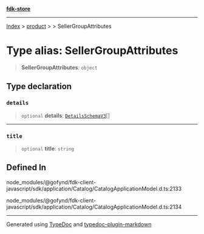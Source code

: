 [**fdk-store**](../../../README.md)
***

[Index](../../../API.md) > [product](../../README.md) > [<internal>](../README.md) > SellerGroupAttributes

# Type alias: SellerGroupAttributes

> **SellerGroupAttributes**: `object`

## Type declaration

### `details`

> `optional` **details**: [`DetailsSchemaV3`](type-alias.DetailsSchemaV3.md)[]

***

### `title`

> `optional` **title**: `string`

## Defined In

node\_modules/@gofynd/fdk-client-javascript/sdk/application/Catalog/CatalogApplicationModel.d.ts:2133

node\_modules/@gofynd/fdk-client-javascript/sdk/application/Catalog/CatalogApplicationModel.d.ts:2134

***
Generated using [TypeDoc](https://typedoc.org/) and [typedoc-plugin-markdown](https://www.npmjs.com/package/typedoc-plugin-markdown)

